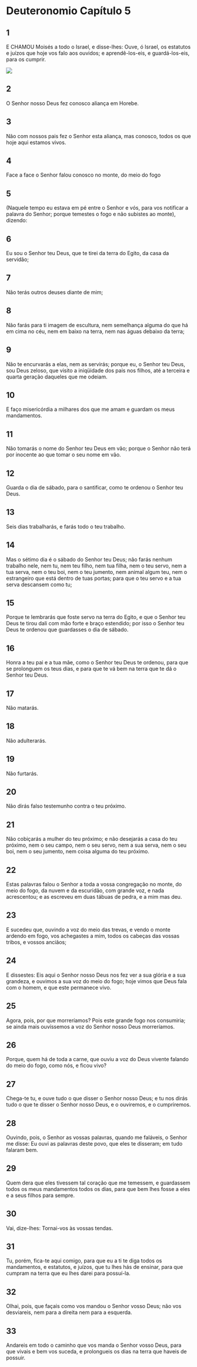# Deuteronomio Capítulo 5

## 1
E CHAMOU Moisés a todo o Israel, e disse-lhes: Ouve, ó Israel, os estatutos e juízos que hoje vos falo aos ouvidos; e aprendê-los-eis, e guardá-los-eis, para os cumprir.

![](../.img/Dt/05/1-0.jpg)

## 2
O Senhor nosso Deus fez conosco aliança em Horebe.

## 3
Não com nossos pais fez o Senhor esta aliança, mas conosco, todos os que hoje aqui estamos vivos.

## 4
Face a face o Senhor falou conosco no monte, do meio do fogo

## 5
(Naquele tempo eu estava em pé entre o Senhor e vós, para vos notificar a palavra do Senhor; porque temestes o fogo e não subistes ao monte), dizendo:

## 6
Eu sou o Senhor teu Deus, que te tirei da terra do Egito, da casa da servidão;

## 7
Não terás outros deuses diante de mim;

## 8
Não farás para ti imagem de escultura, nem semelhança alguma do que há em cima no céu, nem em baixo na terra, nem nas águas debaixo da terra;

## 9
Não te encurvarás a elas, nem as servirás; porque eu, o Senhor teu Deus, sou Deus zeloso, que visito a iniqüidade dos pais nos filhos, até a terceira e quarta geração daqueles que me odeiam.

## 10
E faço misericórdia a milhares dos que me amam e guardam os meus mandamentos.

## 11
Não tomarás o nome do Senhor teu Deus em vão; porque o Senhor não terá por inocente ao que tomar o seu nome em vão.

## 12
Guarda o dia de sábado, para o santificar, como te ordenou o Senhor teu Deus.

## 13
Seis dias trabalharás, e farás todo o teu trabalho.

## 14
Mas o sétimo dia é o sábado do Senhor teu Deus; não farás nenhum trabalho nele, nem tu, nem teu filho, nem tua filha, nem o teu servo, nem a tua serva, nem o teu boi, nem o teu jumento, nem animal algum teu, nem o estrangeiro que está dentro de tuas portas; para que o teu servo e a tua serva descansem como tu;

## 15
Porque te lembrarás que foste servo na terra do Egito, e que o Senhor teu Deus te tirou dali com mão forte e braço estendido; por isso o Senhor teu Deus te ordenou que guardasses o dia de sábado.

## 16
Honra a teu pai e a tua mãe, como o Senhor teu Deus te ordenou, para que se prolonguem os teus dias, e para que te vá bem na terra que te dá o Senhor teu Deus.

## 17
Não matarás.

## 18
Não adulterarás.

## 19
Não furtarás.

## 20
Não dirás falso testemunho contra o teu próximo.

## 21
Não cobiçarás a mulher do teu próximo; e não desejarás a casa do teu próximo, nem o seu campo, nem o seu servo, nem a sua serva, nem o seu boi, nem o seu jumento, nem coisa alguma do teu próximo.

## 22
Estas palavras falou o Senhor a toda a vossa congregação no monte, do meio do fogo, da nuvem e da escuridão, com grande voz, e nada acrescentou; e as escreveu em duas tábuas de pedra, e a mim mas deu.

## 23
E sucedeu que, ouvindo a voz do meio das trevas, e vendo o monte ardendo em fogo, vos achegastes a mim, todos os cabeças das vossas tribos, e vossos anciãos;

## 24
E dissestes: Eis aqui o Senhor nosso Deus nos fez ver a sua glória e a sua grandeza, e ouvimos a sua voz do meio do fogo; hoje vimos que Deus fala com o homem, e que este permanece vivo.

## 25
Agora, pois, por que morreríamos? Pois este grande fogo nos consumiria; se ainda mais ouvíssemos a voz do Senhor nosso Deus morreríamos.

## 26
Porque, quem há de toda a carne, que ouviu a voz do Deus vivente falando do meio do fogo, como nós, e ficou vivo?

## 27
Chega-te tu, e ouve tudo o que disser o Senhor nosso Deus; e tu nos dirás tudo o que te disser o Senhor nosso Deus, e o ouviremos, e o cumpriremos.

## 28
Ouvindo, pois, o Senhor as vossas palavras, quando me faláveis, o Senhor me disse: Eu ouvi as palavras deste povo, que eles te disseram; em tudo falaram bem.

## 29
Quem dera que eles tivessem tal coração que me temessem, e guardassem todos os meus mandamentos todos os dias, para que bem lhes fosse a eles e a seus filhos para sempre.

## 30
Vai, dize-lhes: Tornai-vos às vossas tendas.

## 31
Tu, porém, fica-te aqui comigo, para que eu a ti te diga todos os mandamentos, e estatutos, e juízos, que tu lhes hás de ensinar, para que cumpram na terra que eu lhes darei para possuí-la.

## 32
Olhai, pois, que façais como vos mandou o Senhor vosso Deus; não vos desviareis, nem para a direita nem para a esquerda.

## 33
Andareis em todo o caminho que vos manda o Senhor vosso Deus, para que vivais e bem vos suceda, e prolongueis os dias na terra que haveis de possuir.

